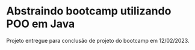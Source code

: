 # Abstraindo bootcamp utilizando POO em Java

Projeto entregue para conclusão de projeto do bootcamp em 12/02/2023.

